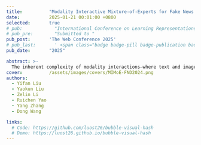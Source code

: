 ```yaml
---
title:          "Modality Interactive Mixture-of-Experts for Fake News Detection"
date:           2025-01-21 00:01:00 +0800
selected:       true
# pub:            "International Conference on Learning Representations (ICLR)"
# pub_pre:        "Submitted to "
pub_post:       'The Web Conference 2025'
# pub_last:       ' <span class="badge badge-pill badge-publication badge-success">Spotlight</span>'
pub_date:       "2025"

abstract: >-
  The inherent complexity of modality interactions—where text and images may complement, contradict, or independently contribute to the veracity of a social media post—presents a significant challenge for effective multimodal fusion in FND. To address these challenges, we introduce \textbf{M}odality \textbf{I}nteractive \textbf{M}ixture-\textbf{o}f-\textbf{E}xperts for \textbf{F}ake \textbf{N}ews \textbf{D}etection (MIMoE-FND), a novel hierarchical MoE framework designed to enhance multimodal fake news detection by explicitly modeling modality interactions through an interaction gating mechanism. Our approach captures modality interactions by considering both unimodal prediction agreement and semantic alignment.
cover:          /assets/images/covers/MIMoE-FND2024.png
authors:
  - Yifan Liu
  - Yaokun Liu
  - Zelin Li
  - Ruichen Yao
  - Yang Zhang
  - Dong Wang

links:
  # Code: https://github.com/luost26/bubble-visual-hash
  # Demo: https://luost26.github.io/bubble-visual-hash
---
```

